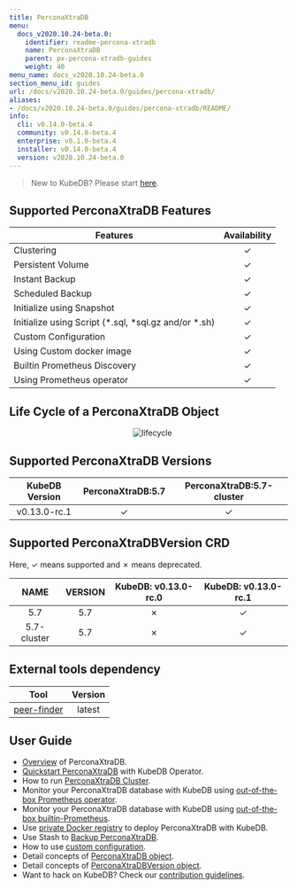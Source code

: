 ```yaml
---
title: PerconaXtraDB
menu:
  docs_v2020.10.24-beta.0:
    identifier: readme-percona-xtradb
    name: PerconaXtraDB
    parent: px-percona-xtradb-guides
    weight: 40
menu_name: docs_v2020.10.24-beta.0
section_menu_id: guides
url: /docs/v2020.10.24-beta.0/guides/percona-xtradb/
aliases:
- /docs/v2020.10.24-beta.0/guides/percona-xtradb/README/
info:
  cli: v0.14.0-beta.4
  community: v0.14.0-beta.4
  enterprise: v0.1.0-beta.4
  installer: v0.14.0-beta.4
  version: v2020.10.24-beta.0
---
```


> New to KubeDB? Please start [here](/docs/v2020.10.24-beta.0/README).

## Supported PerconaXtraDB Features

|                        Features                         | Availability |
| ------------------------------------------------------- | :----------: |
| Clustering                                              |   &#10003;   |
| Persistent Volume                                       |   &#10003;   |
| Instant Backup                                          |   &#10003;   |
| Scheduled Backup                                        |   &#10003;   |
| Initialize using Snapshot                               |   &#10003;   |
| Initialize using Script (\*.sql, \*sql.gz and/or \*.sh) |   &#10003;   |
| Custom Configuration                                    |   &#10003;   |
| Using Custom docker image                               |   &#10003;   |
| Builtin Prometheus Discovery                            |   &#10003;   |
| Using Prometheus operator                        |   &#10003;   |

## Life Cycle of a PerconaXtraDB Object

<p align="center">
  <img alt="lifecycle" src="/docs/v2020.10.24-beta.0/images/percona-xtradb/Lifecycle_of_a_PerconaXtraDB.svg" >
</p>

## Supported PerconaXtraDB Versions

| KubeDB Version | PerconaXtraDB:5.7 | PerconaXtraDB:5.7-cluster |
| :------------: | :---------------: | :-----------------------: |
|  v0.13.0-rc.1  |      &#10003;     |         &#10003;          |

## Supported PerconaXtraDBVersion CRD

Here, &#10003; means supported and &#10007; means deprecated.

|    NAME     | VERSION | KubeDB: v0.13.0-rc.0 | KubeDB: v0.13.0-rc.1 |
| :---------: | :-----: | :------------------: | :------------------: |
|     5.7     |   5.7   |       &#10007;       |       &#10003;       |
| 5.7-cluster |   5.7   |       &#10007;       |       &#10003;       |

## External tools dependency

|                                      Tool                                      | Version |
| :----------------------------------------------------------------------------: | :-----: |
| [peer-finder](https://github.com/kubernetes/contrib/tree/master/peer-finder)   | latest  |

## User Guide

- [Overview](/docs/v2020.10.24-beta.0/guides/percona-xtradb/overview/overview) of PerconaXtraDB.
- [Quickstart PerconaXtraDB](/docs/v2020.10.24-beta.0/guides/percona-xtradb/quickstart/quickstart) with KubeDB Operator.
- How to run [PerconaXtraDB Cluster](/docs/v2020.10.24-beta.0/guides/percona-xtradb/clustering/percona-xtradb-cluster).
- Monitor your PerconaXtraDB database with KubeDB using [out-of-the-box Prometheus operator](/docs/v2020.10.24-beta.0/guides/percona-xtradb/monitoring/using-prometheus-operator).
- Monitor your PerconaXtraDB database with KubeDB using [out-of-the-box builtin-Prometheus](/docs/v2020.10.24-beta.0/guides/percona-xtradb/monitoring/using-builtin-prometheus).
- Use [private Docker registry](/docs/v2020.10.24-beta.0/guides/percona-xtradb/private-registry/using-private-registry) to deploy PerconaXtraDB with KubeDB.
- Use Stash to [Backup PerconaXtraDB](/docs/v2020.10.24-beta.0/guides/percona-xtradb/backup/stash).
- How to use [custom configuration](/docs/v2020.10.24-beta.0/guides/percona-xtradb/configuration/using-config-file).
- Detail concepts of [PerconaXtraDB object](/docs/v2020.10.24-beta.0/guides/percona-xtradb/concepts/percona-xtradb).
- Detail concepts of [PerconaXtraDBVersion object](/docs/v2020.10.24-beta.0/guides/percona-xtradb/concepts/catalog).
- Want to hack on KubeDB? Check our [contribution guidelines](/docs/v2020.10.24-beta.0/CONTRIBUTING).
